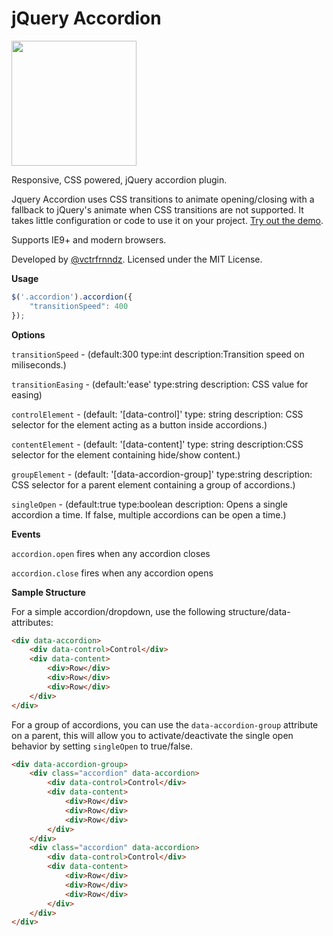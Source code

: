 jQuery Accordion
================

<img width="200" src="http://cl.ly/image/0W3c051W0e13/accordion.png">

Responsive, CSS powered, jQuery accordion plugin.

Jquery Accordion uses CSS transitions to animate opening/closing with a fallback to jQuery's animate when CSS transitions are not supported. It takes little configuration or code to use it on your project. [Try out the demo](//vctrfrnndz.github.io/jquery-accordion).

Supports IE9+ and modern browsers.

Developed by [@vctrfrnndz](//vctrfrnndz.com). Licensed under the MIT License.

**Usage**

```javascript
$('.accordion').accordion({
    "transitionSpeed": 400
});
```

**Options**

`transitionSpeed` - (default:300 type:int description:Transition speed on miliseconds.)

`transitionEasing` - (default:'ease' type:string description: CSS value for easing)

`controlElement` - (default: '[data-control]'    type: string description: CSS selector for the element acting as a button inside accordions.)

`contentElement` - (default: '[data-content]'    type: string description:CSS selector for the element containing hide/show content.)

`groupElement` - (default: '[data-accordion-group]'  type:string  description: CSS selector for a parent element containing a group of accordions.)

`singleOpen` - (default:true type:boolean    description: Opens a single accordion a time. If false, multiple accordions can be open a time.)

**Events**

`accordion.open` fires when any accordion closes

`accordion.close` fires when any accordion opens

**Sample Structure**

For a simple accordion/dropdown, use the following structure/data-attributes:

```html
<div data-accordion>
    <div data-control>Control</div>
    <div data-content>
        <div>Row</div>
        <div>Row</div>
        <div>Row</div>
    </div>
</div>
```

For a group of accordions, you can use the `data-accordion-group` attribute on a parent, this will allow you to activate/deactivate the single open behavior by setting `singleOpen` to true/false.

```html
<div data-accordion-group>
    <div class="accordion" data-accordion>
        <div data-control>Control</div>
        <div data-content>
            <div>Row</div>
            <div>Row</div>
            <div>Row</div>
        </div>
    </div>
    <div class="accordion" data-accordion>
        <div data-control>Control</div>
        <div data-content>
            <div>Row</div>
            <div>Row</div>
            <div>Row</div>
        </div>
    </div>
</div>
```
